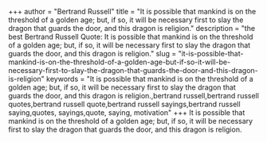 +++
author = "Bertrand Russell"
title = "It is possible that mankind is on the threshold of a golden age; but, if so, it will be necessary first to slay the dragon that guards the door, and this dragon is religion."
description = "the best Bertrand Russell Quote: It is possible that mankind is on the threshold of a golden age; but, if so, it will be necessary first to slay the dragon that guards the door, and this dragon is religion."
slug = "it-is-possible-that-mankind-is-on-the-threshold-of-a-golden-age-but-if-so-it-will-be-necessary-first-to-slay-the-dragon-that-guards-the-door-and-this-dragon-is-religion"
keywords = "It is possible that mankind is on the threshold of a golden age; but, if so, it will be necessary first to slay the dragon that guards the door, and this dragon is religion.,bertrand russell,bertrand russell quotes,bertrand russell quote,bertrand russell sayings,bertrand russell saying,quotes, sayings,quote, saying, motivation"
+++
It is possible that mankind is on the threshold of a golden age; but, if so, it will be necessary first to slay the dragon that guards the door, and this dragon is religion.
